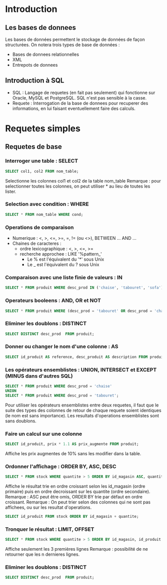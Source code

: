 # Introduction
## Les bases de donnees
Les bases de données permettent le stockage de données de façon structurées. On notera trois types de base de données :
* Bases de  donnees relationnelles
* XML
* Entrepots de donnees

## Introduction à SQL
  * SQL :
  Langage de requetes (en fait pas seulement) qui fonctionne sur Oracle, MySQL et PostgreSQL. SQL n'est pas sensible à la casse.
  * Requete :
  Interrogation de la base de donnees pour recuperer des informations, en lui faisant eventuellement faire des calculs.


# Requetes simples

## Requetes de base

### Interroger une table : SELECT
```sql
SELECT col1, col2 FROM nom_table;
```
Selectionne les colonnes col1 et col2 de la table nom_table
Remarque : pour selectionner toutes les colonnes, on peut utiliser * au lieu de toutes les lister.

### Selection avec condition : WHERE
```sql
SELECT * FROM nom_table WHERE cond;
```

### Operations de comparaison
* Numerique : <, >, <=, >=, =, != (ou <>), BETWEEN ... AND ...
* Chaines de caracteres :
  * ordre lexicographique : <, >, <=, >= 
  * recherche approchee : LIKE '%pattern_'
      * Le % est l'équivalent du '*' sous Unix
      * Le _ est l'équivalent du ? sous Unix

### Comparaison avec une liste finie de valeurs : IN
```sql
SELECT * FROM produit WHERE desc_prod IN ('chaise', 'tabouret', 'sofa');
```

### Operateurs booleens : AND, OR et NOT
```sql
SELECT * FROM produit WHERE (desc_prod = 'tabouret' OR desc_prod = 'chaise') AND prix > 50;
```

### Eliminer les doublons : DISTINCT
```sql
SELECT DISTINCT desc_prod  FROM produit;
```

### Donner ou changer le nom d'une colonne : AS
```sql
SELECT id_produit AS reference, desc_produit AS description FROM produit;
```

### Les opérateurs ensemblistes : UNION, INTERSECT et EXCEPT (MINUS dans d'autres SQL)
```sql
SELECT * FROM produit WHERE desc_prod = 'chaise'
UNION
SELECT * FROM produit WHERE desc_prod = 'tabouret';
```
Pour utiliser les opérateurs ensemblistes entre deux requetes, il faut que le suite des types des colonnes de retour de chaque requete soient identiques (le nom est sans importance).
Les resultats d'operations ensemblistes sont sans doublons.

### Faire un calcul sur une colonne
```sql
SELECT id_produit, prix * 1.1 AS prix_augmente FROM produit;
```
Affiche les prix augmentes de 10% sans les modifier dans la table.

### Ordonner l'affichage : ORDER BY, ASC, DESC
```sql
SELECT * FROM stock WHERE quantite > 5 ORDER BY id_magasin ASC, quantite DESC;
```
Affiche le résultat trie en ordre croissant selon les id_magasin (ordre primaire) puis en ordre decroissant sur les quantite (ordre secondaire).
Remarque : ASC peut être omis, ORDER BY trie par défaut en ordre croissant.
Remarque : On peut trier selon des colonnes qui ne sont pas affichees, ou sur les resultat d'operations.
```sql
SELECT id_produit FROM stock ORDER BY id_magasin + quantite;
```

### Tronquer le résultat : LIMIT, OFFSET
```sql
SELECT * FROM stock WHERE quantite > 5 ORDER BY id_magasin, id_produit LIMIT 3 (OFFSET 0);
```
Affiche seulement les 3 premières lignes
Remarque : possibilité de ne retourner que les n dernieres lignes.

### Eliminer les doublons : DISTINCT
```sql
SELECT DISTINCT desc_prod  FROM produit;
```
